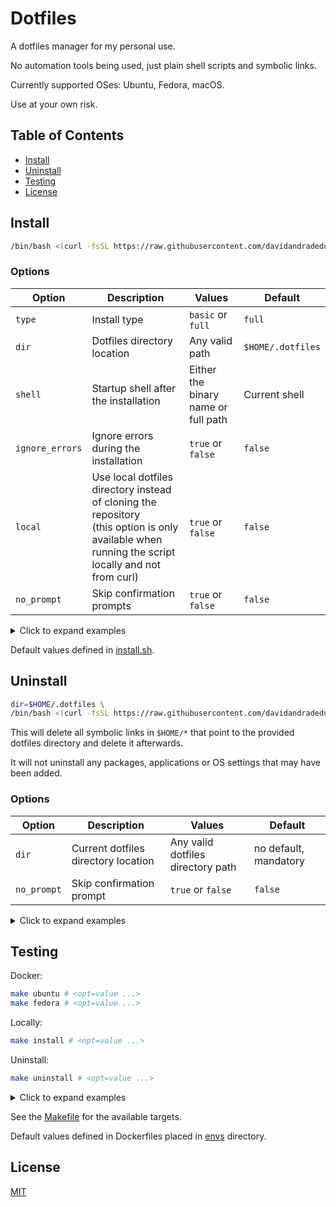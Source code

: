 # Dotfiles

A dotfiles manager for my personal use.

No automation tools being used, just plain shell scripts and symbolic links.

Currently supported OSes: Ubuntu, Fedora, macOS.

Use at your own risk.

Table of Contents
-----------------

- [Install](#install)
- [Uninstall](#uninstall)
- [Testing](#testing)
- [License](#license)

## Install

```sh
/bin/bash <(curl -fsSL https://raw.githubusercontent.com/davidandradeduarte/dot/HEAD/install.sh)
```

### Options

| Option      | Description | Values | Default |
| ----------- | ----------- | ------ | ------- |
| `type`      | Install type | `basic` or `full` | `full` |
| `dir`       | Dotfiles directory location | Any valid path | `$HOME/.dotfiles` |
| `shell`     | Startup shell after the installation | Either the binary name or full path | Current shell |
| `ignore_errors` | Ignore errors during the installation | `true` or `false` | `false` |
| `local`     | Use local dotfiles directory instead of cloning the repository<br>(this option is only available when running the script locally and not from curl) | `true` or `false` | `false` |
| `no_prompt` | Skip confirmation prompts | `true` or `false` | `false` |

<details>
  <summary>Click to expand examples</summary>
  
```sh
type=basic \
dir=$HOME/.dotfiles \
shell=/bin/zsh \
local=true \
ignore_errors=true \
no_prompt=true \
/bin/bash <(curl -fsSL https://raw.githubusercontent.com/davidandradeduarte/dot/HEAD/install.sh)
```

</details>

Default values defined in [install.sh](install.sh).

## Uninstall

```sh
dir=$HOME/.dotfiles \
/bin/bash <(curl -fsSL https://raw.githubusercontent.com/davidandradeduarte/dot/HEAD/uninstall.sh)
```

This will delete all symbolic links in `$HOME/*` that point to the provided dotfiles directory and delete it afterwards.

It will not uninstall any packages, applications or OS settings that may have been added.

### Options

| Option      | Description | Values | Default |
| ----------- | ----------- | ------ | ------- |
| `dir`       | Current dotfiles directory location | Any valid dotfiles directory path | no default, mandatory |
| `no_prompt` | Skip confirmation prompt | `true` or `false` | `false` |

<details>
  <summary>Click to expand examples</summary>
  
```sh
dir=$HOME/.dotfiles \
no_prompt=true \
/bin/bash <(curl -fsSL https://raw.githubusercontent.com/davidandradeduarte/dot/HEAD/uninstall.sh)
```

</details>

## Testing

Docker:

```sh
make ubuntu # <opt=value ...>
make fedora # <opt=value ...>
```

Locally:

```sh
make install # <opt=value ...>
```

Uninstall:

```sh
make uninstall # <opt=value ...>
```

<details>
  <summary>Click to expand examples</summary>

Docker:

```sh
make ubuntu \
  type=basic \
  dir=$HOME/.dotfiles \
  shell=/bin/zsh \
  local=true \
  ignore_errors=true \
  no_prompt=true
```

Locally:

```sh
make install \
  type=basic \
  dir=$HOME/.dotfiles \
  shell=/bin/zsh \
  local=true \
  ignore_errors=true \
  no_prompt=true \
  install_no_prompt=true
```

Uninstall:

```sh
make uninstall \
  dir=$HOME/.dotfiles \
  no_prompt=true
```

</details>

See the [Makefile](Makefile) for the available targets.

Default values defined in Dockerfiles placed in [envs](envs) directory.

## License

[MIT](LICENSE)
